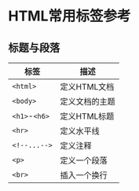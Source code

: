 # HTML常用标签参考

## 标题与段落
标签|描述
--|--
`<html>`|定义HTML文档
`<body>`|定义文档的主题
`<h1>`-`<h6>`|定义HTML标题
`<hr>`|定义水平线
`<!--...-->`|定义注释
`<p>`|定义一个段落
`<br>`|插入一个换行